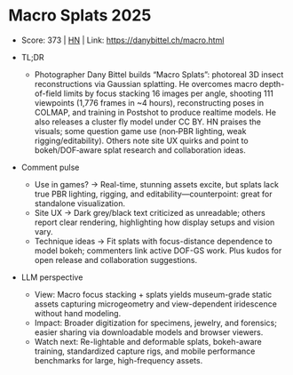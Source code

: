 # Macro Splats 2025

- Score: 373 | [HN](https://news.ycombinator.com/item?id=45556952) | Link: https://danybittel.ch/macro.html

- TL;DR
    - Photographer Dany Bittel builds “Macro Splats”: photoreal 3D insect reconstructions via Gaussian splatting. He overcomes macro depth-of-field limits by focus stacking 16 images per angle, shooting 111 viewpoints (1,776 frames in ~4 hours), reconstructing poses in COLMAP, and training in Postshot to produce realtime models. He also releases a cluster fly model under CC BY. HN praises the visuals; some question game use (non‑PBR lighting, weak rigging/editability). Others note site UX quirks and point to bokeh/DOF‑aware splat research and collaboration ideas.

- Comment pulse
    - Use in games? → Real-time, stunning assets excite, but splats lack true PBR lighting, rigging, and editability—counterpoint: great for standalone visualization.
    - Site UX → Dark grey/black text criticized as unreadable; others report clear rendering, highlighting how display setups and vision vary.
    - Technique ideas → Fit splats with focus-distance dependence to model bokeh; commenters link active DOF-GS work. Plus kudos for open release and collaboration suggestions.

- LLM perspective
    - View: Macro focus stacking + splats yields museum-grade static assets capturing microgeometry and view-dependent iridescence without hand modeling.
    - Impact: Broader digitization for specimens, jewelry, and forensics; easier sharing via downloadable models and browser viewers.
    - Watch next: Re-lightable and deformable splats, bokeh-aware training, standardized capture rigs, and mobile performance benchmarks for large, high-frequency assets.
